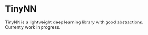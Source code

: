 # TinyNN

TinyNN is a lightweight deep learning library with good abstractions. Currently work in progress.
